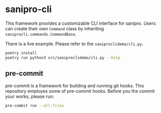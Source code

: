 # sanipro-cli

This framework provides a customizable CLI interface for sanipro.
Users can create their own `Command` class by inheriting `saniprocli.commands.CommandBase`.

There is a live example. Please refer to the `saniproclidemo/cli.py`.


```bash
poetry install
poetry run python3 src/saniproclidemo/cli.py --help
```


## pre-commit

pre-commit is a framework for building and running git hooks.
This repository employes some of pre-commit hooks. Before you the commit
your works, please run:

```sh
pre-commit run --all-files
```

